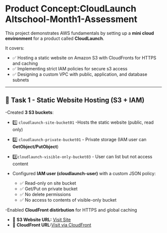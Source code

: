 #  Product Concept:CloudLaunch Altschool-Month1-Assessment

This project demonstrates AWS fundamentals by setting up a **mini cloud environment** for a product called **CloudLaunch**.  

It covers:
- ✅ Hosting a static website on Amazon S3 with CloudFronts for HTTPS and   caching
- ✅ Implementing strict IAM policies for secure s3 access
- ✅ Designing a custom VPC with public, application, and database subnets

----
## 📌 Task 1 - Static Website Hosting (S3 + IAM)
-Created **3 S3 buckets**:
- 1️⃣ `cloudlaunch-site-bucket01` -Hosts the static website (public, read only)
- 2️⃣ `cloudlaunch-private-bucket01` - Private storage (IAM user can **GetObject/PutObject**)
- 3️⃣`cloudlaunch-visible-only-bucket03` - User can list but not access content

- Configured **IAM user (cloudlaunch-user)** with a custom JSON policy:
  - ✅ Read-only on site bucket
  - ✅ Get/Put on private bucket
  - ✅ No delete permissions
  - ✅ No access to contents of visible-only bucket

-Enabled **CloudFront distirbution** for HTTPS and global caching  
- 🔗 **S3 Website URL:** [Visit Site](http://cloudlaunch-site-bucket01.s3-website-eu-west-1.amazonaws.com/)  
- 🔗 **CloudFront URL:**[Visit via CloudFront](https://d3tlbzfxua5xg7.cloudfront.net/)  


